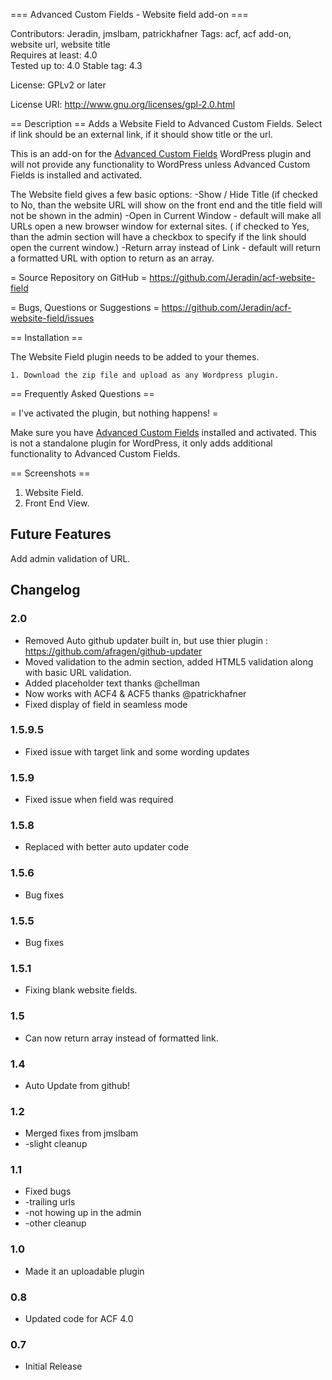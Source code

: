 === Advanced Custom Fields - Website field add-on ===

Contributors: Jeradin, jmslbam, patrickhafner 
Tags: acf, acf add-on, website url, website title  
Requires at least: 4.0   
Tested up to: 4.0
Stable tag: 4.3

License: GPLv2 or later 

License URI: http://www.gnu.org/licenses/gpl-2.0.html 


== Description ==
Adds a Website Field to Advanced Custom Fields. Select if link should be an external link, if it should show title or the url.

This is an add-on for the [Advanced Custom Fields](http://wordpress.org/extend/plugins/advanced-custom-fields/)
WordPress plugin and will not provide any functionality to WordPress unless Advanced Custom Fields is installed
and activated.

The Website field gives a few basic options:
-Show / Hide Title (if checked to No, than the website URL will show on the front end and the title field will not be shown in the admin)
-Open in Current Window - default will make all URLs open a new browser window for external sites. ( if checked to Yes, than the admin section will have a checkbox to specify if the link should open the current window.)
-Return array instead of Link - default will return a formatted URL with option to return as an array.

= Source Repository on GitHub =
https://github.com/Jeradin/acf-website-field

= Bugs, Questions or Suggestions =
https://github.com/Jeradin/acf-website-field/issues


== Installation ==

The Website Field plugin needs to be added to your themes.

	1. Download the zip file and upload as any Wordpress plugin.
	
== Frequently Asked Questions ==

= I've activated the plugin, but nothing happens! =

Make sure you have [Advanced Custom Fields](http://wordpress.org/extend/plugins/advanced-custom-fields/) installed and
activated. This is not a standalone plugin for WordPress, it only adds additional functionality to Advanced Custom Fields.

== Screenshots ==

1. Website Field.
2. Front End View.


## Future Features ##

Add admin validation of URL.


## Changelog ##
### 2.0 ###
* Removed Auto github updater built in, but use thier plugin : https://github.com/afragen/github-updater
* Moved validation to the admin section, added HTML5 validation along with basic URL validation.
* Added placeholder text thanks @chellman
* Now works with ACF4 & ACF5 thanks @patrickhafner
* Fixed display of field in seamless mode

### 1.5.9.5 ###
* Fixed issue with target link and some wording updates

### 1.5.9 ###
* Fixed issue when field was required

### 1.5.8 ###
* Replaced with better auto updater code

### 1.5.6 ###
* Bug fixes

### 1.5.5 ###
* Bug fixes

### 1.5.1 ###
* Fixing blank website fields.

### 1.5 ###
* Can now return array instead of formatted link.

### 1.4 ###
* Auto Update from github!

### 1.2 ###
* Merged fixes from jmslbam
* -slight cleanup

### 1.1
* Fixed bugs
* -trailing urls
* -not howing up in the admin
* -other cleanup

### 1.0
* Made it an uploadable plugin

### 0.8
* Updated code for ACF 4.0

### 0.7
* Initial Release
